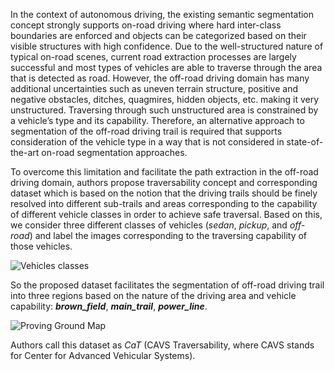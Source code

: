 In the context of autonomous driving, the existing semantic segmentation concept strongly supports on-road driving where hard inter-class boundaries are enforced and objects can be categorized based on their visible structures with high confidence. Due to the well-structured nature of typical on-road scenes, current road extraction processes are largely successful and most types of vehicles are able to traverse through the area that is detected as road. However, the off-road driving domain has many additional uncertainties such as uneven terrain structure, positive and negative obstacles, ditches, quagmires, hidden objects, etc. making it very unstructured. Traversing through such unstructured area is constrained by a vehicle’s type and its capability. Therefore, an alternative approach to segmentation of the off-road driving trail is required that supports consideration of the vehicle type in a way that is not considered in state-of-the-art on-road segmentation approaches.

To overcome this limitation and facilitate the path extraction in the off-road driving domain, authors propose traversability concept and corresponding dataset which is based on the notion that the driving trails should be finely resolved into different sub-trails and areas corresponding to the capability of different vehicle classes in order to achieve safe traversal. Based on this, we consider three different classes of vehicles (_sedan_, _pickup_, and _off-road_) and label the images corresponding to the traversing capability of those vehicles.

![Vehicles classes](https://i.ibb.co/dbHnHqM/tang2-3154419-large.gif)

So the proposed dataset facilitates the segmentation of off-road driving trail into three regions based on the nature of the driving area and vehicle capability: **_brown_field_**, **_main_trail_**, **_power_line_**.

![Proving Ground Map](https://i.ibb.co/DgGpKS3/tang3-3154419-large.gif)

Authors call this dataset as _CaT_ (CAVS Traversability, where CAVS stands for Center for Advanced Vehicular Systems).
